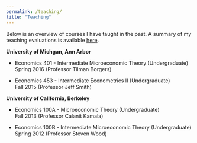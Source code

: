 ```yaml
---
permalink: /teaching/
title: "Teaching"
---
```

Below is an overview of courses I have taught in the past. A summary of my teaching evaluations is available [here](/assets/teaching/Cole_Teaching_Summary.pdf).

**University of Michgan, Ann Arbor**
* Economics 401 - Intermediate Microeconomic Theory (Undergraduate)  
  Spring 2016 (Professor Tilman Borgers)  

* Economics 453 - Intermediate Econometrics II (Undergraduate)  
 Fall 2015 (Professor Jeff Smith)  

**University of California, Berkeley**
* Economics 100A - Microeconomic Theory (Undergraduate)  
  Fall 2013 (Professor Calanit Kamala)  

* Economics 100B - Intermediate Microeconomic Theory (Undergraduate)  
  Spring 2012 (Professor Steven Wood)  



